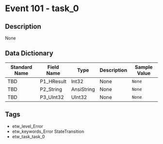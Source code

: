 # Event 101 - task_0

## Description
None

## Data Dictionary
|Standard Name|Field Name|Type|Description|Sample Value|
|---|---|---|---|---|
|TBD|P1_HResult|Int32|None|`None`|
|TBD|P2_String|AnsiString|None|`None`|
|TBD|P3_UInt32|UInt32|None|`None`|

## Tags
* etw_level_Error
* etw_keywords_Error StateTransition
* etw_task_task_0